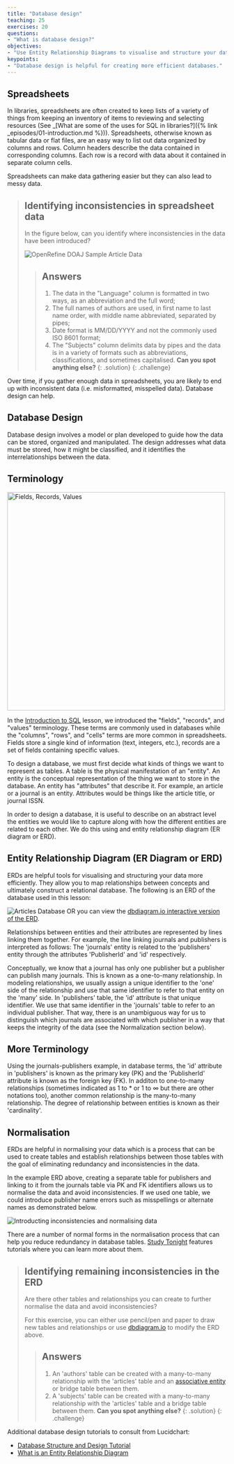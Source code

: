 ```yaml
---
title: "Database design"
teaching: 25
exercises: 20
questions:
- "What is database design?"
objectives:
- "Use Entity Relationship Diagrams to visualise and structure your data."
keypoints:
- "Database design is helpful for creating more efficient databases."
---
```


## Spreadsheets

In libraries, spreadsheets are often created to keep lists of a variety of things from keeping an inventory of items to reviewing and selecting resources (See _[What are some of the uses for SQL in libraries?]({% link _episodes/01-introduction.md %})). Spreadsheets, otherwise known as tabular data or flat files, are an easy way to list out data organized by columns and rows. Column headers describe the data contained in corresponding columns. Each row is a record with data about it contained in separate column cells.

Spreadsheets can make data gathering easier but they can also lead to messy data.

>## Identifying inconsistencies in spreadsheet data
>
> In the figure below, can you identify where inconsistencies in the data have been introduced?
>
> ![OpenRefine DOAJ Sample Article Data](../assets/img/doaj-spreadsheet.png)
>
> > ## Answers
> > 1. The data in the "Language" column is formatted in two ways, as an abbreviation and the full word;
> > 2. The full names of authors are used, in first name to last name order, with middle name abbreviated, separated by pipes;
> > 3. Date format is MM/DD/YYYY and not the commonly used ISO 8601 format; 
> > 4. The "Subjects" column delimits data by pipes and the data is in a variety of formats such as abbreviations, classifications, and sometimes capitalised. 
> > **Can you spot anything else?**
> {: .solution}
{: .challenge}

Over time, if you gather enough data in spreadsheets, you are likely to end up with inconsistent data (i.e. misformatted, misspelled data). Database design can help.

## Database Design

Database design involves a model or plan developed to guide how the data can be stored, organized and manipulated. The design addresses what data must be stored, how it might be classified, and it identifies the interrelationships between the data.

## Terminology
<img src="../assets/img/field-record-value.png" alt="Fields, Records, Values" width="500"/>

In the [Introduction to SQL](https://librarycarpentry.org/lc-sql/01-introduction/index.html) lesson, we introduced the "fields", "records", and "values" terminology. These terms are commonly used in databases while the "columns", "rows", and "cells" terms are more common in spreadsheets. Fields store a single kind of information (text, integers, etc.), records are a set of fields containing specific values.

To design a database, we must first decide what kinds of things we want to represent as tables. A table is the physical manifestation of an "entity". An entity is the conceptual representation of the thing we want to store in the database. An entity has "attributes" that describe it. For example, an article or a journal is an entity. Attributes would be things like the article title, or journal ISSN.  

In order to design a database, it is useful to describe on an abstract level the entities we would like to capture along with how the different entities are related to each other. We do this using and entity relationship diagram (ER diagram or ERD).

## Entity Relationship Diagram (ER Diagram or ERD)

ERDs are helpful tools for visualising and structuring your data more efficiently. They allow you to map relationships between concepts and ultimately construct a relational database. The following is an ERD of the database used in this lesson:

![Articles Database](../assets/img/articles-erd.png)
OR you can view the [dbdiagram.io interactive version of the ERD]([dbdiagram.io](https://dbdiagram.io/d/5cc32b0cf7c5bb70c72fc530)).

Relationships between entities and their attributes are represented by lines linking them together. For example, the line linking journals and publishers is interpreted as follows: The 'journals' entity is related to the 'publishers' entity through the attributes 'PublisherId' and 'id' respectively.

Conceptually, we know that a journal has only one publisher but a publisher can publish many journals. This is known as a one-to-many relationship. In modeling relationships, we usually assign a unique identifier to the 'one' side of the relationship and use that same identifier to refer to that entity on the 'many' side. In 'publishers' table, the 'id' attribute is that unique identifier. We use that same identifier in the 'journals' table to refer to an individual publisher. That way, there is an unambiguous way for us to distinguish which journals are associated with which publisher in a way that keeps the integrity of the data (see the Normalization section below).

## More Terminology
Using the journals-publishers example, in database terms, the 'id' attribute in 'publishers' is known as the primary key (PK) and the 'PublisherId' attribute is known as the foreign key (FK). In additon to one-to-many relationships (sometimes indicated as 1 to * or 1 to ∞ but there are other notations too), another common relationship is the many-to-many relationship. The degree of relationship between entities is known as their 'cardinality'.


## Normalisation

ERDs are helpful in normalising your data which is a process that can be used to create tables and establish relationships between those tables with the goal of eliminating redundancy and inconsistencies in the data. 

In the example ERD above, creating a separate table for publishers and linking to it from the journals table via PK and FK identifiers allows us to normalise the data and avoid inconsistencies. If we used one table, we could introduce publisher name errors such as misspellings or alternate names as demonstrated below.

![Introducting inconsistencies and normalising data](../assets/img/normalisation.png)

There are a number of normal forms in the normalisation process that can help you reduce redundancy in database tables. [Study Tonight](https://www.studytonight.com/dbms/database-normalization.php) features tutorials where you can learn more about them.  

>## Identifying remaining inconsistencies in the ERD
>
> Are there other tables and relationships you can create to further normalise the data and avoid inconsistencies?
>
> For this exercise, you can either use pencil/pen and paper to draw new tables and relationships or use [dbdiagram.io](https://dbdiagram.io/d/5cc32b0cf7c5bb70c72fc530) to modify the ERD above.
>
> > ## Answers
> > 1. An 'authors' table can be created with a many-to-many relationship with the 'articles' table and an [associative entity](https://en.wikipedia.org/wiki/Associative_entity) or bridge table between them.
> > 2. A 'subjects' table can be created with a many-to-many relationship with the 'articles' table and a bridge table between them.
> > **Can you spot anything else?**
> {: .solution}
{: .challenge}

Additional database design tutorials to consult from Lucidchart:

* [Database Structure and Design Tutorial](https://www.lucidchart.com/pages/database-diagram/database-design)
* [What is an Entity Relationship Diagram](https://www.lucidchart.com/pages/er-diagrams)

